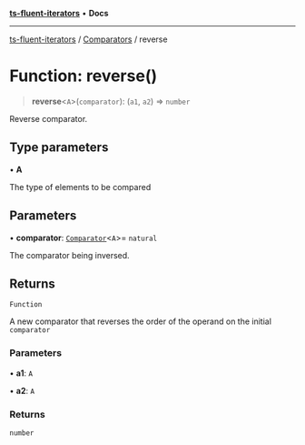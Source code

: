 [**ts-fluent-iterators**](../../../README.md) • **Docs**

---

[ts-fluent-iterators](../../../README.md) / [Comparators](../README.md) / reverse

# Function: reverse()

> **reverse**\<`A`\>(`comparator`): (`a1`, `a2`) => `number`

Reverse comparator.

## Type parameters

• **A**

The type of elements to be compared

## Parameters

• **comparator**: [`Comparator`](../../../type-aliases/Comparator.md)\<`A`\>= `natural`

The comparator being inversed.

## Returns

`Function`

A new comparator that reverses the order of the operand on the initial `comparator`

### Parameters

• **a1**: `A`

• **a2**: `A`

### Returns

`number`
